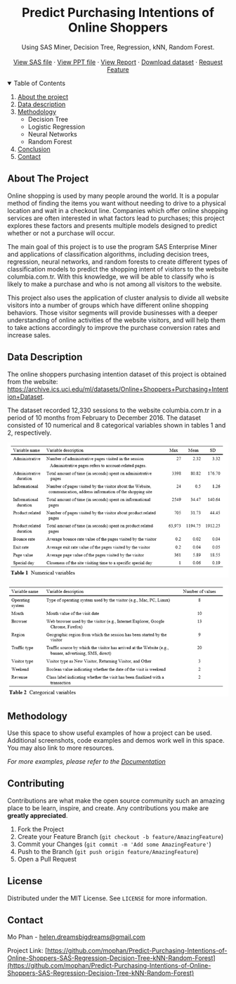 
<!-- PROJECT SHIELDS -->
<!--
*** I'm using markdown "reference style" links for readability.
*** Reference links are enclosed in brackets [ ] instead of parentheses ( ).
*** See the bottom of this document for the declaration of the reference variables
*** for contributors-url, forks-url, etc. This is an optional, concise syntax you may use.
*** https://www.markdownguide.org/basic-syntax/#reference-style-links
-->



<!-- PROJECT LOGO -->
<br />

  <h1 align="center">Predict Purchasing Intentions of Online Shoppers</h1>

  <p align="center">
    Using SAS Miner, Decision Tree, Regression, kNN, Random Forest. 
    <br />
    <br />
    <a href="https://github.com/othneildrew/Best-README-Template">View SAS file</a>
    ·
    <a href="https://github.com/othneildrew/Best-README-Template/issues">View PPT file</a>
    ·
    <a href="https://github.com/othneildrew/Best-README-Template">View Report</a>
    ·
    <a href="https://github.com/othneildrew/Best-README-Template/issues">Download dataset</a>
    ·
    <a href="https://github.com/othneildrew/Best-README-Template/issues">Request Feature</a>
  </p>
</p>



<!-- TABLE OF CONTENTS -->
<details open="open">
  <summary>Table of Contents</summary>
  <ol>
    <li>
      <a href="#about-the-project">About the project</a>
    </li>
    <li><a href="#data-description">Data description</a></li>
    <li><a href="#roadmap">Methodology</a>
        <ul>
            <li>Decision Tree</li>
            <li>Logistic Regression</li>
            <li>Neural Networks</li>
            <li>Random Forest</li>
        </ul>
        </li>
    <li><a href="#contributing">Conclusion</a></li>
    <li><a href="#contact">Contact</a></li>
  </ol>
</details>



<!-- ABOUT THE PROJECT -->
## About The Project

Online shopping is used by many people around the world. It is a popular method of finding the items you want without needing to drive to a physical location and wait in a checkout line. Companies which offer online shopping services are often interested in what factors lead to purchases; this project explores these factors and presents multiple models designed to predict whether or not a purchase will occur.

The main goal of this project is to use the program SAS Enterprise Miner and applications of classification algorithms, including decision trees, regression, neural networks, and random forests to create different types of classification models to predict the shopping intent of visitors to the website columbia.com.tr. With this knowledge, we will be able to classify who is likely to make a purchase and who is not among all visitors to the website.

This project also uses the application of cluster analysis to divide all website visitors into a number of groups which have different online shopping behaviors. Those visitor segments will provide businesses with a deeper understanding of online activities of the website visitors, and will help them to take actions accordingly to improve the purchase conversion rates and increase sales. 



<!-- DATA DESCRIPTION -->
## Data Description

The online shoppers purchasing intention dataset of this project is obtained from the website: https://archive.ics.uci.edu/ml/datasets/Online+Shoppers+Purchasing+Intention+Dataset. 

The dataset recorded 12,330 sessions to the website columbia.com.tr in a period of 10 months from February to December 2016. The dataset consisted of 10 numerical and 8 categorical variables shown in tables 1 and 2, respectively. 

![Table of Variables 1][table-1]


![Table of Variables 2][table-2]





<!-- METHODOLOGY -->
## Methodology

Use this space to show useful examples of how a project can be used. Additional screenshots, code examples and demos work well in this space. You may also link to more resources.

_For more examples, please refer to the [Documentation](https://example.com)_





<!-- CONTRIBUTING -->
## Contributing

Contributions are what make the open source community such an amazing place to be learn, inspire, and create. Any contributions you make are **greatly appreciated**.

1. Fork the Project
2. Create your Feature Branch (`git checkout -b feature/AmazingFeature`)
3. Commit your Changes (`git commit -m 'Add some AmazingFeature'`)
4. Push to the Branch (`git push origin feature/AmazingFeature`)
5. Open a Pull Request



<!-- LICENSE -->
## License

Distributed under the MIT License. See `LICENSE` for more information.



<!-- CONTACT -->
## Contact

Mo Phan - helen.dreamsbigdreams@gmail.com

Project Link: [https://github.com/mophan/Predict-Purchasing-Intentions-of-Online-Shoppers-SAS-Regression-Decision-Tree-kNN-Random-Forest](https://github.com/mophan/Predict-Purchasing-Intentions-of-Online-Shoppers-SAS-Regression-Decision-Tree-kNN-Random-Forest)





<!-- MARKDOWN LINKS & IMAGES -->
<!-- https://www.markdownguide.org/basic-syntax/#reference-style-links -->
[license-shield]: https://img.shields.io/github/license/othneildrew/Best-README-Template.svg?style=for-the-badge
[license-url]: https://github.com/othneildrew/Best-README-Template/blob/master/LICENSE.txt
[linkedin-shield]: https://img.shields.io/badge/-LinkedIn-black.svg?style=for-the-badge&logo=linkedin&colorB=555
[linkedin-url]: https://linkedin.com/in/othneildrew
[table-1]: images/table-1.png
[table-2]: images/table-2.png
